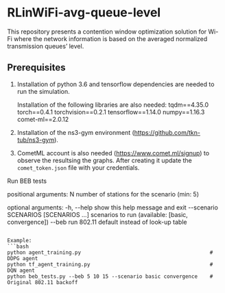 # RLinWiFi-avg-queue-level
This repository presents a contention window optimization solution for Wi-Fi where the network information is based on the averaged normalized transmission queues’ level.

## Prerequisites
1) Installation of python 3.6 and tensorflow dependencies are needed to run the simulation. 

   Installation of the following libraries are also needed:
    tqdm==4.35.0
    torch==0.4.1
    torchvision==0.2.1
    tensorflow==1.14.0
    numpy==1.16.3
    comet-ml==2.0.12

2) Installation of the ns3-gym environment (https://github.com/tkn-tub/ns3-gym).

3) CometML account is also needed (https://www.comet.ml/signup) to observe the resultsing the graphs. After creating it update the `comet_token.json` file with your credentials.

Run BEB tests

positional arguments:
  N                     number of stations for the scenario (min: 5)

optional arguments:
  -h, --help            show this help message and exit
  --scenario SCENARIOS [SCENARIOS ...]
                        scenarios to run (available: [basic, convergence])
  --beb                 run 802.11 default instead of look-up table
```

Example:
```bash
python agent_training.py                                          # DDPG agent
python tf_agent_training.py                                       # DQN agent
python beb_tests.py --beb 5 10 15 --scenario basic convergence    # Original 802.11 backoff
```
